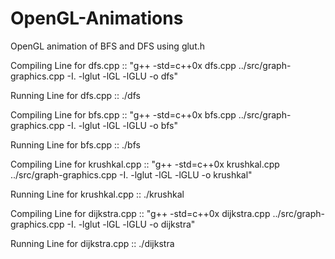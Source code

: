 # OpenGL-Animations
OpenGL animation of BFS and DFS using glut.h

Compiling Line for dfs.cpp :: 
"g++ -std=c++0x dfs.cpp ../src/graph-graphics.cpp -I. -lglut -lGL -lGLU -o dfs"

Running Line for dfs.cpp ::
./dfs

Compiling Line for bfs.cpp :: 
"g++ -std=c++0x bfs.cpp ../src/graph-graphics.cpp -I. -lglut -lGL -lGLU -o bfs"

Running Line for bfs.cpp ::
./bfs

Compiling Line for krushkal.cpp :: 
"g++ -std=c++0x krushkal.cpp ../src/graph-graphics.cpp -I. -lglut -lGL -lGLU -o krushkal"

Running Line for krushkal.cpp ::
./krushkal

Compiling Line for dijkstra.cpp :: 
"g++ -std=c++0x dijkstra.cpp ../src/graph-graphics.cpp -I. -lglut -lGL -lGLU -o dijkstra"

Running Line for dijkstra.cpp ::
./dijkstra


